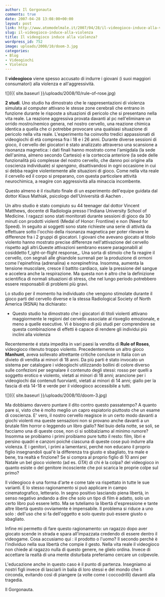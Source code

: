 ```yaml
---
author: Il Gorgonauta
comments: true
date: 2007-04-28 13:08:00+00:00
layout: post
link: http://www.atomodelmale.it/2007/04/28/il-videogioco-induce-alla-violenza/
slug: il-videogioco-induce-alla-violenza
title: Il videogioco induce alla violenza?
wordpress_id: 752
image: uploads/2008/10/doom-3.jpg
categories:
- Blog
- Videogiochi
- Violenza
---
```


Il **videogioco** viene spesso accusato di indurre i giovani (i suoi maggiori consumatori) alla violenza e all'aggressività.

![]({{ site.baseurl }}/uploads/2008/10/rule-of-rose.jpg)

**2 studi**. Uno studio ha dimostrato che le rappresentazioni di violenza simulata al computer attivano le stesse zone cerebrali che entrano in funzione durante le risposte a situazioni di pericolo che si presentano nella vita reale. La reazione aggressiva provata davanti al pc nell'eliminare un orrido mostro/nemico genera, nel nostro cervello, una reazione chimica identica a quella che ci potrebbe provocare una qualsiasi situazione di pericolo nella vita reale.
L'esperimento ha coinvolto tredici appassionati di videogiochi di età compresa fra i 18 e i 26 anni. Durante diverse sessioni di gioco, il cervello dei giocatori è stato analizzato attraverso una scansione a risonanza magnetica: i dati finali hanno mostrato come l'amigdala (la sede dell'anima, almeno secondo Cartesio) e la corteccia anteriore (la sede delle funzionalità più complesse del nostro cervello, che danno poi origine alla coscienza individuale) _si spengano_, disattivandosi in ogni occasione in cui si debba reagire violentemente alle situazioni di gioco. Come nella vita reale il cervello ed il corpo si preparano, con questa particolare attività neurochimica, a reagire con aggressività alla minaccia incombente.

Questo almeno è il risultato finale di un esperimento dell'equipe guidata dal dottor Klaus Mathiak, psicologo dell'Università di Aachen .

Un altro studio è stato compiuto su 44 teenager dal dottor Vincent Matthews, docente di Radiologia presso l'Indiana University School of Medicine. I ragazzi sono stati monitorati durante sessioni di gioco da 30 minuti con prodotti violenti (Medal of Honor: Frontline) e non (Need for Speed). In seguito ai soggetti sono state richieste una serie di attività da effettuare sotto l'occhio della risonanza magnetica per poter rilevare le differenze fra i 2 gruppi di giocatori.
I giovani che avevano giocato al titolo violento hanno mostrato precise differenze nell'attivazione del cervello rispetto agli altri.Queste attivazioni sembrano essere paragonabili al cosiddetto f_ight-or-flight response_. Una sorta di stimolo che fa reagire il cervello, con segnali alle ghiandole surrenali per la produzione di ormoni come l'epinefrina (adrenalina) e norepinefrina. Insomma, aumenta la tensione muscolare, cresce il battito cardiaco, sale la pressione del sangue e accelera anche la respirazione. Ma questa non è altro che la definizione scientifica di normali situazioni di stress, che nel lungo periodo potrebbero essere responsabili di problemi più gravi.

Lo studio per il momento ha individuato che vengono stimolate durante il gioco parti del cervello diverse e la stessa Radiological Society of North America (RSNA) ha dichiarato:

	
  * Questo studio ha dimostrato che i giocatori di titoli violenti attivano maggiormente le regioni del cervello associate al risveglio emozionale, e meno a quelle esecutive. Vi è bisogno di più studi per comprendere se questa combinazione di effetti è capace di rendere gli individui più inclini alla violenza

Recentemente é stata impedita in vari paesi la vendita di **Rule of Roses**, videogioco ritenuto troppo violento. Precedentemente un altro gioco **Manhunt**, aveva sollevato altrettante critiche concluse in Italia con un divieto di vendita ai minori di 18 anni. Da più parti è stato invocato un sistema per catalogare i videogiochi utilizzando bollini di colore diverso sulle confezioni per segnalare il contenuto degli stessi: rosso per quelli a soggetto erotico e violento, vietati ai minori di 18 anni; arancione per i videogiochi dai contenuti fuorvianti, vietati ai minori di 14 anni; giallo per la fascia di età 14-18 e verde per il videogioco accessibile a tutti.

![]({{ site.baseurl }}/uploads/2008/10/doom-3.jpg)

Ma dobbiamo davvero puntare il dito contro questo passatempo? A quanto pare si, visto che è molto meglio un capro espiatorio piuttosto che un esame di coscienza. E' vero, il nostro cervello reagisce in un certo modo davanti a giochi violenti ma queste sensazioni non si provano anche davanti a un brutale film horror o leggendo un libro giallo? Nel buio della notte, se soli, se facciamo una di queste cose, non ci si sobbalziamo al minimo rumore? Insomma se proibiamo i primi proibiamo pure tutto il resto: film, libri e persino quadri e canzoni poiché ciascuna di queste cose può indurre alla violenza. E i genitori, i primi a lamentarsi, perché non educano il proprio figlio insegnandoli qual'è la differenza tra giusto e sbagliato, tra male e bene, tra realtà e finzione? Se si compra al proprio figlio di 10 anni per Natale un bel gioco violento (ad es. _GTA_) di chi è la colpa? del videogioco in quanto esiste o del genitore incosciente che poi scarica le proprie colpe sul primo?

Il videogioco è una forma d'arte e come tale va rispettato in tutte le sue varianti. E lo stesso ragionamento si può applicare in campo cinematografico, letterario. In segno positivo lasciando piena libertà, in senso negativo andando a dire che solo un tipo di film è adatto, solo un certo libro può essere letto. Ma se tuteliamo la libertà d'espressione e tante altre libertà questo ovviamente è impensabile. Il problema si riduce a uno solo : dell'uso che si fa dell'oggetto e solo questo può essere giusto o sbagliato.

Infine mi permetto di fare questo ragionamento: un ragazzo dopo aver giocato scende in strada e spara all'impazzata credendo di essere dentro il videogame. Cosa accusiamo qui : il prodotto o l'uomo? Il secondo perchè è l'individuo nella sua libertà che compie il gesto. Nella vita reale il videogioco non chiede al ragazzo nulla di questo genere, ne glielo ordina. Invece di accettare la realtà di una mente disturbata preferiamo cercare un colpevole.

L'educazione anche in questo caso è il punto di partenza. Insegniamo ai nostri figli invece di lasciarli in balia di loro stessi e del mondo che li circonda, evitando così di piangere (a volte come i coccodrilli) davanti alla tragedia.

Il Gorgonauta.

